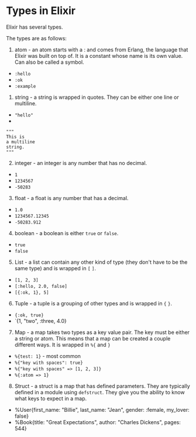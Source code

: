 # Types in Elixir

Elixir has several types.

The types are as follows:

1. atom - an atom starts with a : and comes from Erlang, the language that Elixir was built on top of. It is a constant whose name is its own value. Can also be called a symbol.
  * `:hello`
  * `:ok`
  * `:example`

1. string - a string is wrapped in quotes. They can be either one line or multiline.
  * `"hello"`
  * 
  ```
  """
  This is
  a multiline
  string.
  """
  ```

2. integer - an integer is any number that has no decimal.
  * `1`
  * `1234567`
  * `-50283`

3. float - a float is any number that has a decimal.
  * `1.0`
  * `1234567.12345`
  * `-50283.912`

4. boolean - a boolean is either `true` or `false`.
  * `true`
  * `false`

5. List - a list can contain any other kind of type (they don't have to be the same type) and is wrapped in `[` `]`.
  * `[1, 2, 3]`
  * `[:hello, 2.0, false]`
  * `[{:ok, 1}, 5]`

6. Tuple - a tuple is a grouping of other types and is wrapped in `{` `}`.
  * `{:ok, true}`
  * `{1, "two", :three, 4.0}

7. Map - a map takes two types as a key value pair. The key must be either a string or atom. This means that a map can be created a couple different ways. It is wrapped in `%{` and `}`
  * `%{test: 1}` - most common
  * `%{"key with spaces": true}`
  * `%{"key with spaces" => [1, 2, 3]}`
  * `%{:atom => 1}`

8. Struct - a struct is a map that has defined parameters. They are typically defined in a module using `defstruct`. They give you the ability to know what keys to expect in a map.
  * %User{first_name: "Billie", last_name: "Jean", gender: :female, my_lover: false}
  * %Book{title: "Great Expectations", author: "Charles Dickens", pages: 544}
